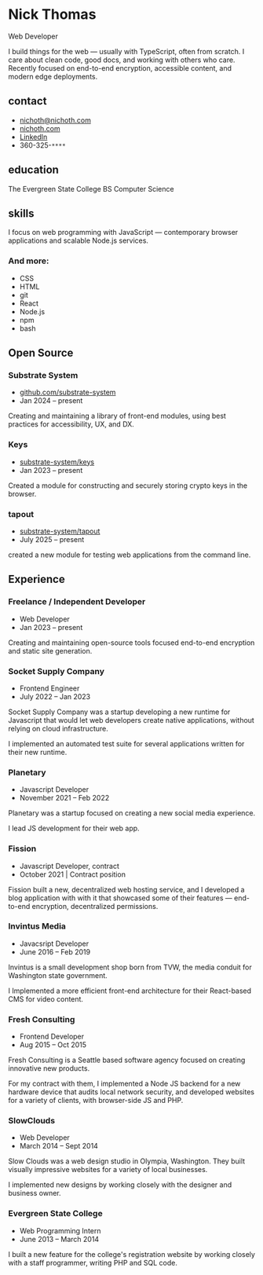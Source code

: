 # Nick Thomas
Web Developer

<p class="intro">
    I build things for the web &mdash; usually with TypeScript, often
    from scratch. I care about clean code, good docs, and working with
    others who care.  Recently focused on end-to-end encryption,
    accessible content, and modern edge deployments.
</p>

<div class="col-left">

## contact
* nichoth@nichoth.com
* [nichoth.com](https://nichoth.com/)
* [LinkedIn](https://www.linkedin.com/in/nichoth/)
* 360-325-`****`

## education
The Evergreen State College
BS Computer Science

## skills
I focus on web programming with JavaScript &mdash; contemporary browser
applications and scalable Node.js services.

### And more:
* CSS
* HTML
* git
* React
* Node.js
* npm
* bash
</div>

<div class="col-right">

## Open Source

### Substrate System

* [github.com/substrate-system](https://github.com/substrate-system)
* Jan 2024 &ndash; present

Creating and maintaining a library of front-end modules, using best
practices for accessibility, UX, and DX.

### Keys

* [substrate-system/keys](https://github.com/substrate-system/keys)
* Jan 2023 &ndash; present

Created a module for constructing and securely storing crypto keys
in the browser.

### tapout

* [substrate-system/tapout](https://github.com/substrate-system/tapout)
* July 2025 &ndash; present

created a new module for testing web applications from the command line.

## Experience

### Freelance / Independent Developer
* Web Developer
* Jan 2023 &ndash; present

Creating and maintaining open-source tools focused
end-to-end encryption and static site generation.

### Socket Supply Company
* Frontend Engineer
* July 2022 &ndash; Jan 2023

Socket Supply Company was a startup developing a new runtime for Javascript
that would let web developers create native applications, without
relying on cloud infrastructure.

I implemented an automated test suite for several applications written
for their new runtime.

### Planetary
* Javascript Developer
* November 2021 &ndash; Feb 2022

Planetary was a startup focused on creating a new social media experience.

I lead JS development for their web app.

### Fission
* Javascript Developer, contract
* October 2021 | Contract position

Fission built a new, decentralized web hosting service, and I
developed a blog application with with it that showcased some of their
features &mdash; end-to-end encryption, decentralized permissions.

### Invintus Media
* Javacsript Developer
* June 2016 &ndash; Feb 2019

Invintus is a small development shop born from TVW, the media conduit
for Washington state government.

I Implemented a more efficient front-end architecture for their React-based
CMS for video content.

### Fresh Consulting
* Frontend Developer
* Aug 2015 &ndash; Oct 2015

Fresh Consulting is a Seattle based software agency focused
on creating innovative new products.

For my contract with them, I implemented a Node JS backend for a new hardware
device that audits local network security, and developed websites for a variety
of clients, with browser-side JS and PHP.

### SlowClouds
* Web Developer
* March 2014 &ndash; Sept 2014

Slow Clouds was a web design studio in Olympia, Washington. They built visually
impressive websites for a variety of local businesses.

I implemented new designs by working closely with the designer and
business owner.

### Evergreen State College
* Web Programming Intern
* June 2013 &ndash; March 2014

I built a new feature for the college's registration website by working closely
with a staff programmer, writing PHP and SQL code.
</div>
